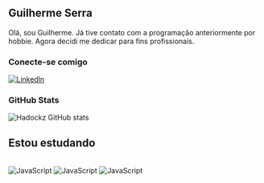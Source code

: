 ## Guilherme Serra
Olá, sou Guilherme. Já tive contato com a programação anteriormente por hobbie. Agora decidi me dedicar para fins profissionais.

### Conecte-se comigo
[![Linkedln](https://img.shields.io/badge/LinkedIn-0077B5?style=for-the-badge&logo=linkedin&logoColor=white)](https://www.linkedin.com/in/guilherme-costa-serra-12613916a/)

### GitHub Stats
![Hadockz GitHub stats](https://github-readme-stats.vercel.app/api?username=Hadockz&show_icons=true&theme=dark)

## Estou estudando
<div style= ``display: inline block><br/>
    <img aling="center" alt="JavaScript" src="https://img.shields.io/badge/JavaScript-F7DF1E?style=for-the-badge&logo=javascript&logoColor=black">

<img aling="center" alt="JavaScript" src="https://img.shields.io/badge/Java-ED8B00?style=for-the-badge&logo=openjdk&logoColor=black">

<img aling="center" alt="JavaScript" src="https://img.shields.io/badge/Python-14354C?style=for-the-badge&logo=python&logoColor=white">

</div>    
